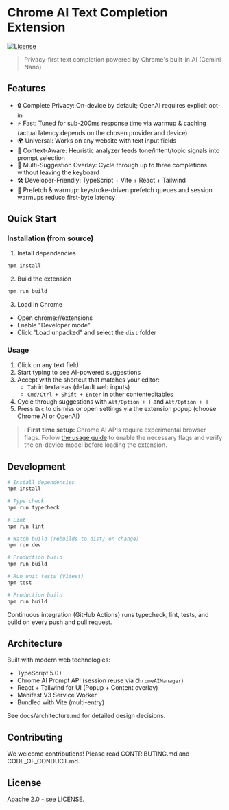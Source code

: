 # Chrome AI Text Completion Extension

[![License](https://img.shields.io/badge/license-Apache%202.0-blue.svg)](LICENSE)

> Privacy-first text completion powered by Chrome's built-in AI (Gemini Nano)

## Features

- 🔒 Complete Privacy: On-device by default; OpenAI requires explicit opt-in
- ⚡ Fast: Tuned for sub-200ms response time via warmup & caching (actual latency depends on the chosen provider and device)
- 🌍 Universal: Works on any website with text input fields
- 🎯 Context-Aware: Heuristic analyzer feeds tone/intent/topic signals into prompt selection
- 🔁 Multi-Suggestion Overlay: Cycle through up to three completions without leaving the keyboard
- 🛠️ Developer-Friendly: TypeScript + Vite + React + Tailwind
- 🚀 Prefetch & warmup: keystroke-driven prefetch queues and session warmups reduce first-byte latency

## Quick Start

### Installation (from source)

1. Install dependencies

```bash
npm install
```

2. Build the extension

```bash
npm run build
```

3. Load in Chrome

- Open chrome://extensions
- Enable "Developer mode"
- Click "Load unpacked" and select the `dist` folder

### Usage

1. Click on any text field
2. Start typing to see AI-powered suggestions
3. Accept with the shortcut that matches your editor:
   - `Tab` in textareas (default web inputs)
   - `Cmd/Ctrl + Shift + Enter` in other contenteditables
4. Cycle through suggestions with `Alt/Option + [` and `Alt/Option + ]`
5. Press `Esc` to dismiss or open settings via the extension popup (choose Chrome AI or OpenAI)

> ℹ️ **First time setup:** Chrome AI APIs require experimental browser flags. Follow [the usage guide](docs/usage.md) to enable the necessary flags and verify the on-device model before loading the extension.

## Development

```bash
# Install dependencies
npm install

# Type check
npm run typecheck

# Lint
npm run lint

# Watch build (rebuilds to dist/ on change)
npm run dev

# Production build
npm run build

# Run unit tests (Vitest)
npm test

# Production build
npm run build
```

Continuous integration (GitHub Actions) runs typecheck, lint, tests, and build on every push and pull request.

## Architecture

Built with modern web technologies:

- TypeScript 5.0+
- Chrome AI Prompt API (session reuse via `ChromeAIManager`)
- React + Tailwind for UI (Popup + Content overlay)
- Manifest V3 Service Worker
- Bundled with Vite (multi-entry)

See docs/architecture.md for detailed design decisions.

## Contributing

We welcome contributions! Please read CONTRIBUTING.md and CODE_OF_CONDUCT.md.

## License

Apache 2.0 - see LICENSE.
